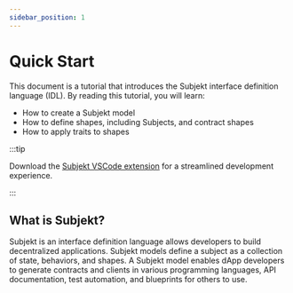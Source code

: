```yaml
---
sidebar_position: 1
---
```


# Quick Start

This document is a tutorial that introduces the Subjekt interface definition language (IDL). By reading this tutorial, you will learn:

- How to create a Subjekt model
- How to define shapes, including Subjects, and contract shapes
- How to apply traits to shapes

:::tip

Download the [Subjekt VSCode extension](vscode:extension/subjektify.subjekt-vscode-extension) for a streamlined development experience.

:::

## What is Subjekt?

Subjekt is an interface definition language allows developers to build decentralized applications. Subjekt models define a subject as a collection of state, behaviors, and shapes. A Subjekt model enables dApp developers to generate contracts and clients in various programming languages, API documentation, test automation, and blueprints for others to use.
